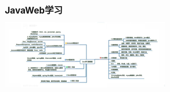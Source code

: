 # JavaWeb学习

![image](https://github.com/luguanxing/JavaWeb-Study/blob/master/study.jpg?raw=true)


